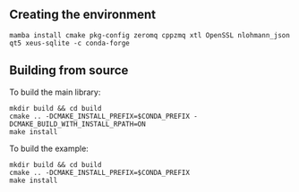 ## Creating the environment

```
mamba install cmake pkg-config zeromq cppzmq xtl OpenSSL nlohmann_json qt5 xeus-sqlite -c conda-forge
```

## Building from source

To build the main library:

```
mkdir build && cd build
cmake .. -DCMAKE_INSTALL_PREFIX=$CONDA_PREFIX -DCMAKE_BUILD_WITH_INSTALL_RPATH=ON
make install
```

To build the example:

```
mkdir build && cd build
cmake .. -DCMAKE_INSTALL_PREFIX=$CONDA_PREFIX
make install
```